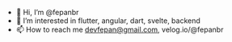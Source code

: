 - 👋 Hi, I’m @fepanbr
- 👀 I’m interested in flutter, angular, dart, svelte, backend
- 📫 How to reach me devfepan@gmail.com, velog.io/@fepanbr


<!---
fepanbr/fepanbr is a ✨ special ✨ repository because its `README.md` (this file) appears on your GitHub profile.
You can click the Preview link to take a look at your changes.
--->
